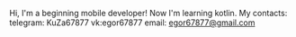 Hi, I'm a beginning mobile developer!
Now I'm learning kotlin.
My contacts:
telegram: KuZa67877
vk:egor67877
email: egor67877@gmail.com

<!---
KuZa67877/KuZa67877 is a ✨ special ✨ repository because its `README.md` (this file) appears on your GitHub profile.
You can click the Preview link to take a look at your changes.
--->

